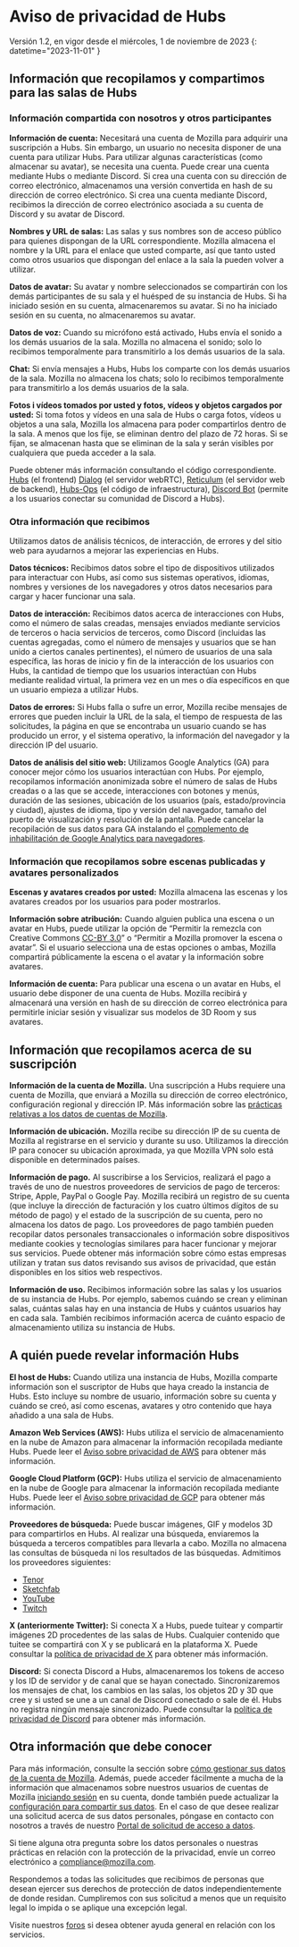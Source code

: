 # Aviso de privacidad de Hubs
Versión 1.2, en vigor desde el miércoles, 1 de noviembre de 2023
{: datetime="2023-11-01" }

## Información que recopilamos y compartimos para las salas de Hubs

### Información compartida con nosotros y otros participantes
__Información de cuenta:__ Necesitará una cuenta de Mozilla para adquirir una suscripción a Hubs. Sin embargo, un usuario no necesita disponer de una cuenta para utilizar Hubs. Para utilizar algunas características (como almacenar su avatar), se necesita una cuenta. Puede crear una cuenta mediante Hubs o mediante Discord. Si crea una cuenta con su dirección de correo electrónico, almacenamos una versión convertida en hash de su dirección de correo electrónico. Si crea una cuenta mediante Discord, recibimos la dirección de correo electrónico asociada a su cuenta de Discord y su avatar de Discord.

__Nombres y URL de salas:__ Las salas y sus nombres son de acceso público para quienes dispongan de la URL correspondiente. Mozilla almacena el nombre y la URL para el enlace que usted comparte, así que tanto usted como otros usuarios que dispongan del enlace a la sala la pueden volver a utilizar.

__Datos de avatar:__ Su avatar y nombre seleccionados se compartirán con los demás participantes de su sala y el huésped de su instancia de Hubs. Si ha iniciado sesión en su cuenta, almacenaremos su avatar. Si no ha iniciado sesión en su cuenta, no almacenaremos su avatar.

__Datos de voz:__ Cuando su micrófono está activado, Hubs envía el sonido a los demás usuarios de la sala. Mozilla no almacena el sonido; solo lo recibimos temporalmente para transmitirlo a los demás usuarios de la sala.

__Chat:__ Si envía mensajes a Hubs, Hubs los comparte con los demás usuarios de la sala. Mozilla no almacena los chats; solo lo recibimos temporalmente para transmitirlo a los demás usuarios de la sala.

__Fotos i vídeos tomados por usted y fotos, vídeos y objetos cargados por usted:__ Si toma fotos y vídeos en una sala de Hubs o carga fotos, vídeos u objetos a una sala, Mozilla los almacena para poder compartirlos dentro de la sala. A menos que los fije, se eliminan dentro del plazo de 72 horas. Si se fijan, se almacenan hasta que se eliminan de la sala y serán visibles por cualquiera que pueda acceder a la sala.

Puede obtener más información consultando el código correspondiente. [Hubs](https://github.com/mozilla/hubs) (el frontend) [Dialog](https://github.com/mozilla/dialog/) (el servidor webRTC), [Reticulum](https://github.com/mozilla/reticulum) (el servidor web de backend), [Hubs-Ops](https://github.com/mozilla/hubs-ops) (el código de infraestructura), [Discord Bot](https://github.com/MozillaReality/hubs-discord-bot) (permite a los usuarios conectar su comunidad de Discord a Hubs).

### Otra información que recibimos
Utilizamos datos de análisis técnicos, de interacción, de errores y del sitio web para ayudarnos a mejorar las experiencias en Hubs.

__Datos técnicos:__ Recibimos datos sobre el tipo de dispositivos utilizados para interactuar con Hubs, así como sus sistemas operativos, idiomas, nombres y versiones de los navegadores y otros datos necesarios para cargar y hacer funcionar una sala. 

__Datos de interacción:__ Recibimos datos acerca de interacciones con Hubs, como el número de salas creadas, mensajes enviados mediante servicios de terceros o hacia servicios de terceros, como Discord (incluidas las cuentas agregadas, como el número de mensajes y usuarios que se han unido a ciertos canales pertinentes), el número de usuarios de una sala específica, las horas de inicio y fin de la interacción de los usuarios con Hubs, la cantidad de tiempo que los usuarios interactúan con Hubs mediante realidad virtual, la primera vez en un mes o día específicos en que un usuario empieza a utilizar Hubs. 

__Datos de errores:__ Si Hubs falla o sufre un error, Mozilla recibe mensajes de errores que pueden incluir la URL de la sala, el tiempo de respuesta de las solicitudes, la página en que se encontraba un usuario cuando se has producido un error, y el sistema operativo, la información del navegador y la dirección IP del usuario.

__Datos de análisis del sitio web:__ Utilizamos Google Analytics (GA) para conocer mejor cómo los usuarios interactúan con Hubs. Por ejemplo, recopilamos información anonimizada sobre el número de salas de Hubs creadas o a las que se accede, interacciones con botones y menús, duración de las sesiones, ubicación de los usuarios (país, estado/provincia y ciudad), ajustes de idioma, tipo y versión del navegador, tamaño del puerto de visualización y resolución de la pantalla. Puede cancelar la recopilación de sus datos para GA instalando el [complemento de inhabilitación de Google Analytics para navegadores](https://tools.google.com/dlpage/gaoptout).

### Información que recopilamos sobre escenas publicadas y avatares personalizados
__Escenas y avatares creados por usted:__ Mozilla almacena las escenas y los avatares creados por los usuarios para poder mostrarlos.

__Información sobre atribución:__ Cuando alguien publica una escena o un avatar en Hubs, puede utilizar la opción de “Permitir la remezcla con Creative Commons [CC-BY 3.0](https://creativecommons.org/licenses/by/3.0/)” o “Permitir a Mozilla promover la escena o avatar”. Si el usuario selecciona una de estas opciones o ambas, Mozilla compartirá públicamente la escena o el avatar y la información sobre avatares.

__Información de cuenta:__ Para publicar una escena o un avatar en Hubs, el usuario debe disponer de una cuenta de Hubs. Mozilla recibirá y almacenará una versión en hash de su dirección de correo electrónica para permitirle iniciar sesión y visualizar sus modelos de 3D Room y sus avatares.

## Información que recopilamos acerca de su suscripción
__Información de la cuenta de Mozilla.__ Una suscripción a Hubs requiere una cuenta de Mozilla, que enviará a Mozilla su dirección de correo electrónico, configuración regional y dirección IP. Más información sobre las [prácticas relativas a los datos de cuentas de Mozilla](https://www.mozilla.org/privacy/mozilla-accounts).

__Información de ubicación.__ Mozilla recibe su dirección IP de su cuenta de Mozilla al registrarse en el servicio y durante su uso. Utilizamos la dirección IP para conocer su ubicación aproximada, ya que Mozilla VPN solo está disponible en determinados países.

__Información de pago.__ Al suscribirse a los Servicios, realizará el pago a través de uno de nuestros proveedores de servicios de pago de terceros: Stripe, Apple, PayPal o Google Pay. Mozilla recibirá un registro de su cuenta (que incluye la dirección de facturación y los cuatro últimos dígitos de su método de pago) y el estado de la suscripción de su cuenta, pero no almacena los datos de pago. Los proveedores de pago también pueden recopilar datos personales transaccionales o información sobre dispositivos mediante cookies y tecnologías similares para hacer funcionar y mejorar sus servicios. Puede obtener más información sobre cómo estas empresas utilizan y tratan sus datos revisando sus avisos de privacidad, que están disponibles en los sitios web respectivos.

__Información de uso.__ Recibimos información sobre las salas y los usuarios de su instancia de Hubs. Por ejemplo, sabemos cuándo se crean y eliminan salas, cuántas salas hay en una instancia de Hubs y cuántos usuarios hay en cada sala. También recibimos información acerca de cuánto espacio de almacenamiento utiliza su instancia de Hubs.

## A quién puede revelar información Hubs
__El host de Hubs:__ Cuando utiliza una instancia de Hubs, Mozilla comparte información son el suscriptor de Hubs que haya creado la instancia de Hubs. Esto incluye su nombre de usuario, información sobre su cuenta y cuándo se creó, así como escenas, avatares y otro contenido que haya añadido a una sala de Hubs.  

__Amazon Web Services (AWS):__ Hubs utiliza el servicio de almacenamiento en la nube de Amazon para almacenar la información recopilada mediante Hubs. Puede leer el [Aviso sobre privacidad de AWS](https://aws.amazon.com/privacy/) para obtener más información.

__Google Cloud Platform (GCP):__ Hubs utiliza el servicio de almacenamiento en la nube de Google para almacenar la información recopilada mediante Hubs. Puede leer el [Aviso sobre privacidad de GCP](https://cloud.google.com/terms/cloud-privacy-notice) para obtener más información.

__Proveedores de búsqueda:__ Puede buscar imágenes, GIF y modelos 3D para compartirlos en Hubs. Al realizar una búsqueda, enviaremos la búsqueda a terceros compatibles para llevarla a cabo. Mozilla no almacena las consultas de búsqueda ni los resultados de las búsquedas. Admitimos los proveedores siguientes:
* [Tenor](https://tenor.com/legal-privacy)
* [Sketchfab](https://sketchfab.com/privacy)
* [YouTube](https://policies.google.com/privacy)
* [Twitch](https://www.twitch.tv/p/legal/privacy-policy/)

__X (anteriormente Twitter):__ Si conecta X a Hubs, puede tuitear y compartir imágenes 2D procedentes de las salas de Hubs. Cualquier contenido que tuitee se compartirá con X y se publicará en la plataforma X. Puede consultar la [política de privacidad de X](https://twitter.com/privacy) para obtener más información.

__Discord:__ Si conecta Discord a Hubs, almacenaremos los tokens de acceso y los ID de servidor y de canal que se hayan conectado. Sincronizaremos los mensajes de chat, los cambios en las salas, los objetos 2D y 3D que cree y si usted se une a un canal de Discord conectado o sale de él. Hubs no registra ningún mensaje sincronizado. Puede consultar la [política de privacidad de Discord](https://discordapp.com/privacy) para obtener más información.

## Otra información que debe conocer

Para más información, consulte la sección sobre [cómo gestionar sus datos de la cuenta de Mozilla](https://support.mozilla.org/kb/firefox-accounts-managing-account-data). Además, puede acceder fácilmente a mucha de la información que almacenamos sobre nuestros usuarios de cuentas de Mozilla [iniciando sesión](https://accounts.firefox.com/signin) en su cuenta, donde también puede actualizar la [configuración para compartir sus datos](https://accounts.firefox.com/settings/). En el caso de que desee realizar una solicitud acerca de sus datos personales, póngase en contacto con nosotros a través de nuestro [Portal de solicitud de acceso a datos](https://privacyportal.onetrust.com/webform/1350748f-7139-405c-8188-22740b3b5587/4ba08202-2ede-4934-a89e-f0b0870f95f0).

Si tiene alguna otra pregunta sobre los datos personales o nuestras prácticas en relación con la protección de la privacidad, envíe un correo electrónico a compliance@mozilla.com.

Respondemos a todas las solicitudes que recibimos de personas que desean ejercer sus derechos de protección de datos independientemente de donde residan. Cumpliremos con sus solicitud a menos que un requisito legal lo impida o se aplique una excepción legal.

Visite nuestros [foros](https://support.mozilla.org/) si desea obtener ayuda general en relación con los servicios.
